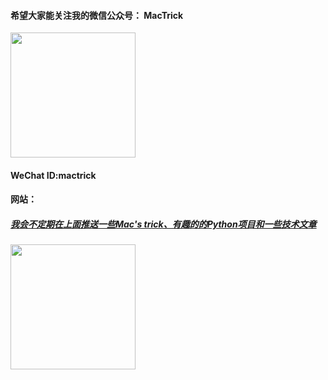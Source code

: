 <h4>希望大家能关注我的微信公众号： MacTrick</h4>
<img src="http://nzr2ybsda.qnssl.com/images/74643/FhBmmXhyUWeugnLc4tFfyfC8cEW0.png?imageMogr2/strip/thumbnail/720x1440%3E/format/png" height="200" width="200">
<h4>WeChat ID:mactrick</h4>
<h4>网站：<a href="http://mactrick.sxl.cn"mactrick.sxl.cn></h4>
<h5>我会不定期在上面推送一些Mac's trick、有趣的的Python项目和一些技术文章</h5>
<img src="http://nzr2ybsda.qnssl.com/images/74643/FsDEcZQEMjNTCv7GrtmvGGcThjhX.jpg?imageMogr2/strip/thumbnail/1200x9000%3E/interlace/1/format/jpg" height="200" width="200">
